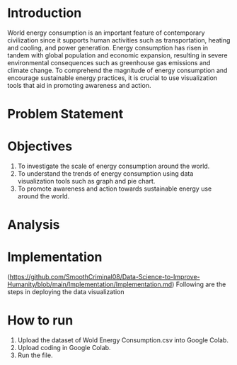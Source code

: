 
# Introduction 

World energy consumption is an important feature of contemporary civilization since it supports human activities such as transportation, heating and cooling, and power generation. Energy consumption has risen in tandem with global population and economic expansion, resulting in severe environmental consequences such as greenhouse gas emissions and climate change. To comprehend the magnitude of energy consumption and encourage sustainable energy practices, it is crucial to use visualization tools that aid in promoting awareness and action.

# Problem Statement

# Objectives
1) To investigate the scale of energy consumption around the world.
2) To understand the trends of energy consumption using data visualization tools such as graph and pie chart.
3) To promote awareness and action towards sustainable energy use around the world.

# Analysis

# Implementation
(https://github.com/SmoothCriminal08/Data-Science-to-Improve-Humanity/blob/main/Implementation/Implementation.md)
Following are the steps in deploying the data visualization 

# How to run
1) Upload the dataset of Wold Energy Consumption.csv into Google Colab.
2) Upload coding in Google Colab.
3) Run the file.

